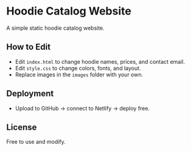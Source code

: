 # Hoodie Catalog Website

A simple static hoodie catalog website.

## How to Edit
- Edit `index.html` to change hoodie names, prices, and contact email.
- Edit `style.css` to change colors, fonts, and layout.
- Replace images in the `images` folder with your own.

## Deployment
- Upload to GitHub → connect to Netlify → deploy free.

## License
Free to use and modify.
